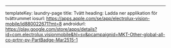 ---
templateKey: laundry-page
title: Tvätt
heading: Ladda ner applikation för tvättrummet
iosurl: https://apps.apple.com/se/app/electrolux-vision-mobile/id880022671?mt=8
androidurl: https://play.google.com/store/apps/details?id=com.electrolux.visionmobile&hl=sv&pcampaignid=MKT-Other-global-all-co-prtnr-py-PartBadge-Mar2515-1